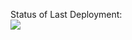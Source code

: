 

Status of Last Deployment: <br>
<img src="https://github.com/Piter1608/workflows/github_actions/badge.svg?branch=main"><br>

<!---
Piter1608/Piter1608 is a ✨ special ✨ repository because its `README.md` (this file) appears on your GitHub profile.
You can click the Preview link to take a look at your changes.
--->

